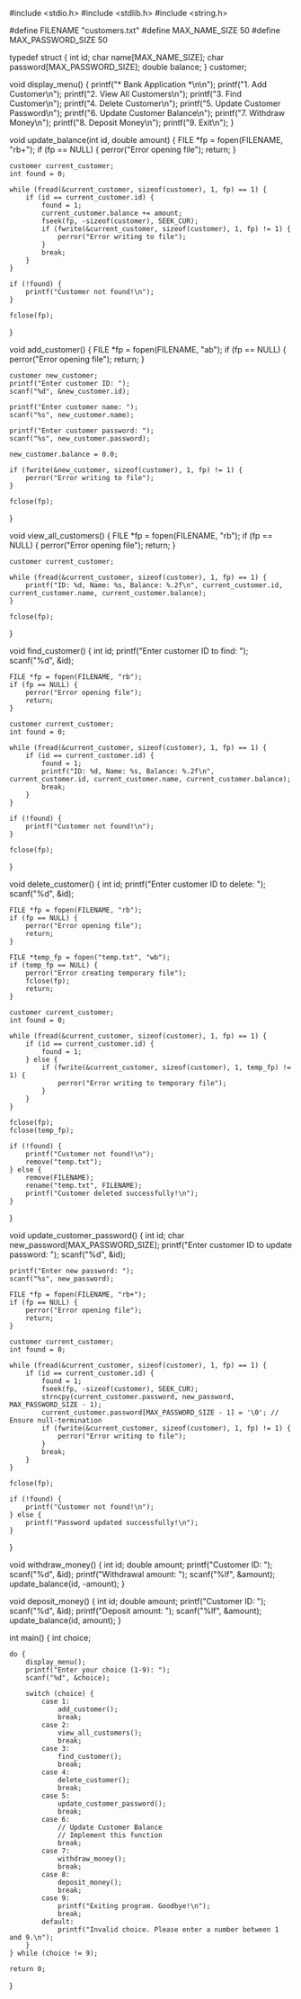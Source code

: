 #include <stdio.h>
#include <stdlib.h>
#include <string.h>

#define FILENAME "customers.txt"
#define MAX_NAME_SIZE 50
#define MAX_PASSWORD_SIZE 50

typedef struct {
    int id;
    char name[MAX_NAME_SIZE];
    char password[MAX_PASSWORD_SIZE];
    double balance;
} customer;

void display_menu() {
    printf("* Bank Application *\n\n");
    printf("1. Add Customer\n");
    printf("2. View All Customers\n");
    printf("3. Find Customer\n");
    printf("4. Delete Customer\n");
    printf("5. Update Customer Password\n");
    printf("6. Update Customer Balance\n");
    printf("7. Withdraw Money\n");
    printf("8. Deposit Money\n");
    printf("9. Exit\n");
}

void update_balance(int id, double amount) {
    FILE *fp = fopen(FILENAME, "rb+");
    if (fp == NULL) {
        perror("Error opening file");
        return;
    }

    customer current_customer;
    int found = 0;

    while (fread(&current_customer, sizeof(customer), 1, fp) == 1) {
        if (id == current_customer.id) {
            found = 1;
            current_customer.balance += amount;
            fseek(fp, -sizeof(customer), SEEK_CUR);
            if (fwrite(&current_customer, sizeof(customer), 1, fp) != 1) {
                perror("Error writing to file");
            }
            break;
        }
    }

    if (!found) {
        printf("Customer not found!\n");
    }

    fclose(fp);
}

void add_customer() {
    FILE *fp = fopen(FILENAME, "ab");
    if (fp == NULL) {
        perror("Error opening file");
        return;
    }

    customer new_customer;
    printf("Enter customer ID: ");
    scanf("%d", &new_customer.id);

    printf("Enter customer name: ");
    scanf("%s", new_customer.name);

    printf("Enter customer password: ");
    scanf("%s", new_customer.password);

    new_customer.balance = 0.0;

    if (fwrite(&new_customer, sizeof(customer), 1, fp) != 1) {
        perror("Error writing to file");
    }

    fclose(fp);
}

void view_all_customers() {
    FILE *fp = fopen(FILENAME, "rb");
    if (fp == NULL) {
        perror("Error opening file");
        return;
    }

    customer current_customer;

    while (fread(&current_customer, sizeof(customer), 1, fp) == 1) {
        printf("ID: %d, Name: %s, Balance: %.2f\n", current_customer.id, current_customer.name, current_customer.balance);
    }

    fclose(fp);
}

void find_customer() {
    int id;
    printf("Enter customer ID to find: ");
    scanf("%d", &id);

    FILE *fp = fopen(FILENAME, "rb");
    if (fp == NULL) {
        perror("Error opening file");
        return;
    }

    customer current_customer;
    int found = 0;

    while (fread(&current_customer, sizeof(customer), 1, fp) == 1) {
        if (id == current_customer.id) {
            found = 1;
            printf("ID: %d, Name: %s, Balance: %.2f\n", current_customer.id, current_customer.name, current_customer.balance);
            break;
        }
    }

    if (!found) {
        printf("Customer not found!\n");
    }

    fclose(fp);
}

void delete_customer() {
    int id;
    printf("Enter customer ID to delete: ");
    scanf("%d", &id);

    FILE *fp = fopen(FILENAME, "rb");
    if (fp == NULL) {
        perror("Error opening file");
        return;
    }

    FILE *temp_fp = fopen("temp.txt", "wb");
    if (temp_fp == NULL) {
        perror("Error creating temporary file");
        fclose(fp);
        return;
    }

    customer current_customer;
    int found = 0;

    while (fread(&current_customer, sizeof(customer), 1, fp) == 1) {
        if (id == current_customer.id) {
            found = 1;
        } else {
            if (fwrite(&current_customer, sizeof(customer), 1, temp_fp) != 1) {
                perror("Error writing to temporary file");
            }
        }
    }

    fclose(fp);
    fclose(temp_fp);

    if (!found) {
        printf("Customer not found!\n");
        remove("temp.txt");
    } else {
        remove(FILENAME);
        rename("temp.txt", FILENAME);
        printf("Customer deleted successfully!\n");
    }
}

void update_customer_password() {
    int id;
    char new_password[MAX_PASSWORD_SIZE];
    printf("Enter customer ID to update password: ");
    scanf("%d", &id);

    printf("Enter new password: ");
    scanf("%s", new_password);

    FILE *fp = fopen(FILENAME, "rb+");
    if (fp == NULL) {
        perror("Error opening file");
        return;
    }

    customer current_customer;
    int found = 0;

    while (fread(&current_customer, sizeof(customer), 1, fp) == 1) {
        if (id == current_customer.id) {
            found = 1;
            fseek(fp, -sizeof(customer), SEEK_CUR);
            strncpy(current_customer.password, new_password, MAX_PASSWORD_SIZE - 1);
            current_customer.password[MAX_PASSWORD_SIZE - 1] = '\0'; // Ensure null-termination
            if (fwrite(&current_customer, sizeof(customer), 1, fp) != 1) {
                perror("Error writing to file");
            }
            break;
        }
    }

    fclose(fp);

    if (!found) {
        printf("Customer not found!\n");
    } else {
        printf("Password updated successfully!\n");
    }
}

void withdraw_money() {
    int id;
    double amount;
    printf("Customer ID: ");
    scanf("%d", &id);
    printf("Withdrawal amount: ");
    scanf("%lf", &amount);
    update_balance(id, -amount);
}

void deposit_money() {
    int id;
    double amount;
    printf("Customer ID: ");
    scanf("%d", &id);
    printf("Deposit amount: ");
    scanf("%lf", &amount);
    update_balance(id, amount);
}

int main() {
    int choice;

    do {
        display_menu();
        printf("Enter your choice (1-9): ");
        scanf("%d", &choice);

        switch (choice) {
            case 1:
                add_customer();
                break;
            case 2:
                view_all_customers();
                break;
            case 3:
                find_customer();
                break;
            case 4:
                delete_customer();
                break;
            case 5:
                update_customer_password();
                break;
            case 6:
                // Update Customer Balance
                // Implement this function
                break;
            case 7:
                withdraw_money();
                break;
            case 8:
                deposit_money();
                break;
            case 9:
                printf("Exiting program. Goodbye!\n");
                break;
            default:
                printf("Invalid choice. Please enter a number between 1 and 9.\n");
        }
    } while (choice != 9);

    return 0;
}
